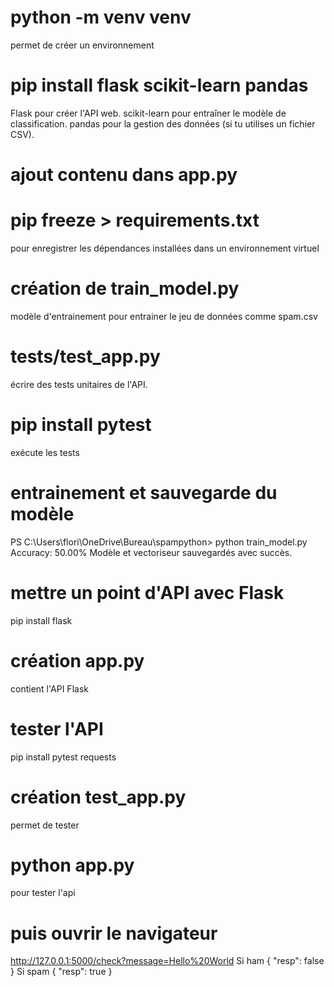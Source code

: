 # python -m venv venv 
 permet de créer un environnement 

# pip install flask scikit-learn pandas
Flask pour créer l'API web.
scikit-learn pour entraîner le modèle de classification.
pandas pour la gestion des données (si tu utilises un fichier CSV).

# ajout contenu dans app.py
# pip freeze > requirements.txt
pour enregistrer les dépendances installées dans un environnement virtuel

# création de train_model.py
modèle d'entrainement pour entrainer le jeu de données comme spam.csv

# tests/test_app.py
écrire des tests unitaires de l'API.

# pip install pytest
exécute les tests

# entrainement et sauvegarde du modèle 
PS C:\Users\flori\OneDrive\Bureau\spampython> python train_model.py
Accuracy: 50.00%
Modèle et vectoriseur sauvegardés avec succès.

# mettre un point d'API avec Flask
pip install flask

# création app.py
contient l'API Flask

# tester l'API
pip install pytest requests

# création test_app.py 
permet de tester

# python app.py
pour tester l'api

# puis ouvrir le navigateur 
http://127.0.0.1:5000/check?message=Hello%20World
Si ham
{
  "resp": false
}
Si spam
{
  "resp": true
}